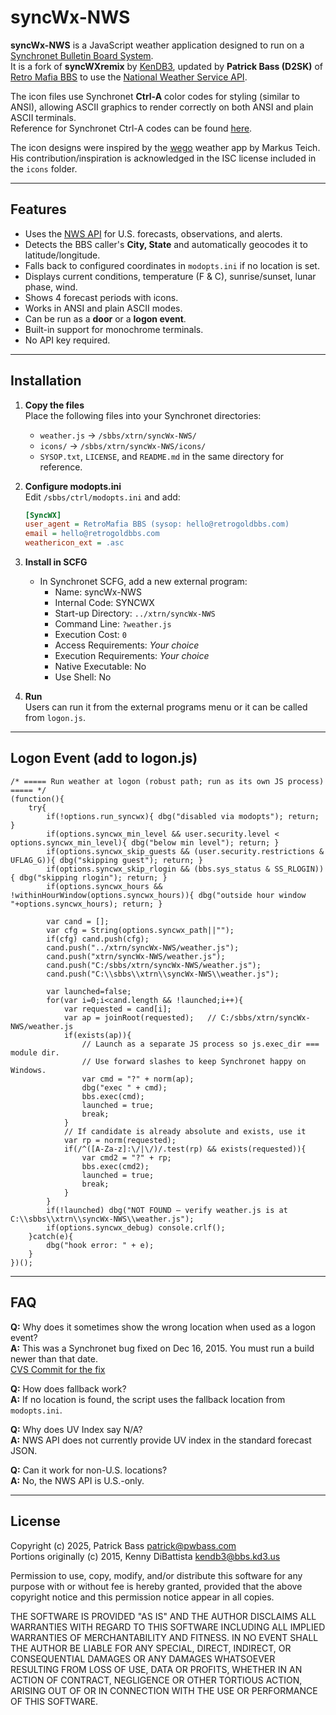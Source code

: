 # syncWx-NWS

**syncWx-NWS** is a JavaScript weather application designed to run on a [Synchronet Bulletin Board System](http://www.synchro.net).  
It is a fork of **syncWXremix** by [KenDB3](http://bbs.kd3.us), updated by **Patrick Bass (D2SK)** of [Retro Mafia BBS](telnet://retromafia.retrogoldbbs.com:8023) to use the [National Weather Service API](https://api.weather.gov).

The icon files use Synchronet **Ctrl-A** color codes for styling (similar to ANSI), allowing ASCII graphics to render correctly on both ANSI and plain ASCII terminals.  
Reference for Synchronet Ctrl-A codes can be found [here](http://wiki.synchro.net/custom:ctrl-a_codes).

The icon designs were inspired by the [wego](https://github.com/schachmat/wego) weather app by Markus Teich. His contribution/inspiration is acknowledged in the ISC license included in the `icons` folder.

---

## Features

- Uses the [NWS API](https://api.weather.gov) for U.S. forecasts, observations, and alerts.
- Detects the BBS caller's **City, State** and automatically geocodes it to latitude/longitude.
- Falls back to configured coordinates in `modopts.ini` if no location is set.
- Displays current conditions, temperature (F & C), sunrise/sunset, lunar phase, wind.
- Shows 4 forecast periods with icons.
- Works in ANSI and plain ASCII modes.
- Can be run as a **door** or a **logon event**.
- Built-in support for monochrome terminals.
- No API key required.

---

## Installation

1. **Copy the files**  
   Place the following files into your Synchronet directories:
   - `weather.js` → `/sbbs/xtrn/syncWx-NWS/`
   - `icons/` → `/sbbs/xtrn/syncWx-NWS/icons/`
   - `SYSOP.txt`, `LICENSE`, and `README.md` in the same directory for reference.

2. **Configure modopts.ini**  
   Edit `/sbbs/ctrl/modopts.ini` and add:
   ```ini
   [SyncWX]
   user_agent = RetroMafia BBS (sysop: hello@retrogoldbbs.com)
   email = hello@retrogoldbbs.com
   weathericon_ext = .asc
   ```

3. **Install in SCFG**  
   - In Synchronet SCFG, add a new external program:
     - Name: syncWx-NWS
     - Internal Code: SYNCWX
     - Start-up Directory: `../xtrn/syncWx-NWS`
     - Command Line: `?weather.js`
     - Execution Cost: `0`
     - Access Requirements: *Your choice*
     - Execution Requirements: *Your choice*
     - Native Executable: No
     - Use Shell: No

4. **Run**  
   Users can run it from the external programs menu or it can be called from `logon.js`.

---
## Logon Event (add to logon.js)
```
/* ===== Run weather at logon (robust path; run as its own JS process) ===== */
(function(){
    try{
        if(!options.run_syncwx){ dbg("disabled via modopts"); return; }
        if(options.syncwx_min_level && user.security.level < options.syncwx_min_level){ dbg("below min level"); return; }
        if(options.syncwx_skip_guests && (user.security.restrictions & UFLAG_G)){ dbg("skipping guest"); return; }
        if(options.syncwx_skip_rlogin && (bbs.sys_status & SS_RLOGIN)){ dbg("skipping rlogin"); return; }
        if(options.syncwx_hours && !withinHourWindow(options.syncwx_hours)){ dbg("outside hour window "+options.syncwx_hours); return; }

        var cand = [];
        var cfg = String(options.syncwx_path||"");
        if(cfg) cand.push(cfg);
        cand.push("../xtrn/syncWx-NWS/weather.js");
        cand.push("xtrn/syncWx-NWS/weather.js");
        cand.push("C:/sbbs/xtrn/syncWx-NWS/weather.js");
        cand.push("C:\\sbbs\\xtrn\\syncWx-NWS\\weather.js");

        var launched=false;
        for(var i=0;i<cand.length && !launched;i++){
            var requested = cand[i];
            var ap = joinRoot(requested);   // C:/sbbs/xtrn/syncWx-NWS/weather.js
            if(exists(ap)){
                // Launch as a separate JS process so js.exec_dir === module dir.
                // Use forward slashes to keep Synchronet happy on Windows.
                var cmd = "?" + norm(ap);
                dbg("exec " + cmd);
                bbs.exec(cmd);
                launched = true;
                break;
            }
            // If candidate is already absolute and exists, use it
            var rp = norm(requested);
            if(/^([A-Za-z]:\/|\/)/.test(rp) && exists(requested)){
                var cmd2 = "?" + rp;
                bbs.exec(cmd2);
                launched = true;
                break;
            }
        }
        if(!launched) dbg("NOT FOUND — verify weather.js is at C:\\sbbs\\xtrn\\syncWx-NWS\\weather.js");
        if(options.syncwx_debug) console.crlf();
    }catch(e){
        dbg("hook error: " + e);
    }
})();
```
---
## FAQ

**Q:** Why does it sometimes show the wrong location when used as a logon event?  
**A:** This was a Synchronet bug fixed on Dec 16, 2015. You must run a build newer than that date.  
[CVS Commit for the fix](http://cvs.synchro.net/commitlog.ssjs#32554)

**Q:** How does fallback work?  
**A:** If no location is found, the script uses the fallback location from `modopts.ini`.

**Q:** Why does UV Index say N/A?  
**A:** NWS API does not currently provide UV index in the standard forecast JSON.

**Q:** Can it work for non-U.S. locations?  
**A:** No, the NWS API is U.S.-only.

---

## License

Copyright (c) 2025, Patrick Bass <patrick@pwbass.com>  
Portions originally (c) 2015, Kenny DiBattista <kendb3@bbs.kd3.us>  

Permission to use, copy, modify, and/or distribute this software for any
purpose with or without fee is hereby granted, provided that the above
copyright notice and this permission notice appear in all copies.

THE SOFTWARE IS PROVIDED "AS IS" AND THE AUTHOR DISCLAIMS ALL WARRANTIES
WITH REGARD TO THIS SOFTWARE INCLUDING ALL IMPLIED WARRANTIES OF
MERCHANTABILITY AND FITNESS. IN NO EVENT SHALL THE AUTHOR BE LIABLE FOR
ANY SPECIAL, DIRECT, INDIRECT, OR CONSEQUENTIAL DAMAGES OR ANY DAMAGES
WHATSOEVER RESULTING FROM LOSS OF USE, DATA OR PROFITS, WHETHER IN AN
ACTION OF CONTRACT, NEGLIGENCE OR OTHER TORTIOUS ACTION, ARISING OUT OF
OR IN CONNECTION WITH THE USE OR PERFORMANCE OF THIS SOFTWARE.
